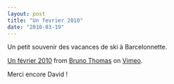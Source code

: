 ```yaml
---
layout: post
title: "Un fevrier 2010"
date: "2010-03-19"
---
```


Un petit souvenir des vacances de ski à Barcelonnette.

[Un février 2010](http://vimeo.com/10254376) from [Bruno Thomas](http://vimeo.com/user2957287) on [Vimeo](http://vimeo.com).

Merci encore David !
